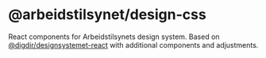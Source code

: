 # @arbeidstilsynet/design-css

React components for Arbeidstilsynets design system. Based on [@digdir/designsystemet-react](https://www.npmjs.com/package/@digdir/designsystemet-react) with additional components and adjustments.
